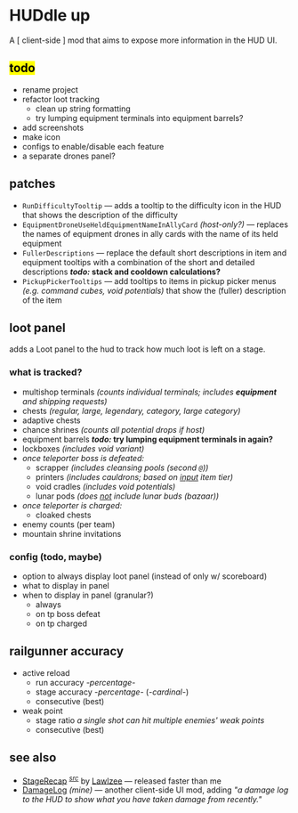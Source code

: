 # HUDdle up

A \[ client-side \] mod that aims to expose more information in the HUD UI.

## <mark>todo</mark>
- rename project
- refactor loot tracking
    - clean up string formatting
    - try lumping equipment terminals into equipment barrels?
- add screenshots
- make icon
- configs to enable/disable each feature
- a separate drones panel?

## patches
- `RunDifficultyTooltip` — adds a tooltip to the difficulty icon in the HUD that shows the description of the difficulty
- `EquipmentDroneUseHeldEquipmentNameInAllyCard` *(host-only?)* — replaces the names of equipment drones in ally cards with the name of its held equipment
- `FullerDescriptions` — replace the default short descriptions in item and equipment tooltips with a combination of the short and detailed descriptions ***todo:* stack and cooldown calculations?**
- `PickupPickerTooltips` — add tooltips to items in pickup picker menus *(e.g. command cubes, void potentials)* that show the (fuller) description of the item

## loot panel
adds a Loot panel to the hud to track how much loot is left on a stage.

### what is tracked?
- multishop terminals *(counts individual terminals; includes **equipment** and shipping requests)*
- chests *(regular, large, legendary, category, large category)*
- adaptive chests
- chance shrines *(counts all potential drops if host)*
- equipment barrels ***todo:* try lumping equipment terminals in again?**
- lockboxes *(includes void variant)*
- *once teleporter boss is defeated:*
    - scrapper *(includes cleansing pools (second `@`))*
    - printers *(includes cauldrons; based on <u>input</u> item tier)*
    - void cradles *(includes void potentials)*
    - lunar pods *(does <u>not</u> include lunar buds (bazaar))*
- *once teleporter is charged:*
    - cloaked chests
- enemy counts (per team)
- mountain shrine invitations

### config (todo, maybe)
- option to always display loot panel (instead of only w/ scoreboard)
- what to display in panel
- when to display in panel (granular?)
    - always
    - on tp boss defeat
    - on tp charged

## railgunner accuracy
- active reload
    - run accuracy *-percentage-*
    - stage accuracy *-percentage-* (*-cardinal-*)
    - consecutive (best)
- weak point
    - stage ratio *a single shot can hit multiple enemies' weak points*
    - consecutive (best)

## see also
- [StageRecap](https://thunderstore.io/package/Lawlzee/StageRecap/) <sup>[*src*](https://github.com/Lawlzee/StageReport)</sup> by [Lawlzee](https://thunderstore.io/package/Lawlzee/) — released faster than me
- [DamageLog](https://thunderstore.io/package/itsschwer/DamageLog/) *(mine)* — another client-side UI mod, adding *"a damage log to the HUD to show what you have taken damage from recently."*
